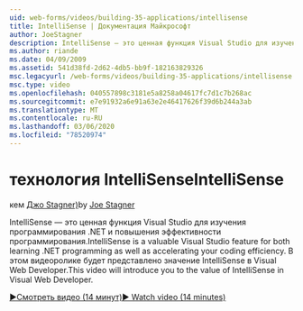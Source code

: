 ```yaml
---
uid: web-forms/videos/building-35-applications/intellisense
title: IntelliSense | Документация Майкрософт
author: JoeStagner
description: IntelliSense — это ценная функция Visual Studio для изучения программирования .NET и повышения эффективности программирования. В этом видеоролике будут представлены...
ms.author: riande
ms.date: 04/09/2009
ms.assetid: 541d38fd-2d62-4db5-bb9f-182163829326
msc.legacyurl: /web-forms/videos/building-35-applications/intellisense
msc.type: video
ms.openlocfilehash: 040557898c3181e5a8258a04617fc7d1c7b268ac
ms.sourcegitcommit: e7e91932a6e91a63e2e46417626f39d6b244a3ab
ms.translationtype: MT
ms.contentlocale: ru-RU
ms.lasthandoff: 03/06/2020
ms.locfileid: "78520974"
---
```

# <a name="intellisense"></a><span data-ttu-id="09205-104">технология IntelliSense</span><span class="sxs-lookup"><span data-stu-id="09205-104">IntelliSense</span></span>

<span data-ttu-id="09205-105">кем [Джо Stagner)](https://github.com/JoeStagner)</span><span class="sxs-lookup"><span data-stu-id="09205-105">by [Joe Stagner](https://github.com/JoeStagner)</span></span>

<span data-ttu-id="09205-106">IntelliSense — это ценная функция Visual Studio для изучения программирования .NET и повышения эффективности программирования.</span><span class="sxs-lookup"><span data-stu-id="09205-106">IntelliSense is a valuable Visual Studio feature for both learning .NET programming as well as accelerating your coding efficiency.</span></span> <span data-ttu-id="09205-107">В этом видеоролике будет представлено значение IntelliSense в Visual Web Developer.</span><span class="sxs-lookup"><span data-stu-id="09205-107">This video will introduce you to the value of IntelliSense in Visual Web Developer.</span></span>

[<span data-ttu-id="09205-108">&#9654;Смотреть видео (14 минут)</span><span class="sxs-lookup"><span data-stu-id="09205-108">&#9654; Watch video (14 minutes)</span></span>](https://channel9.msdn.com/Blogs/ASP-NET-Site-Videos/intellisense)
